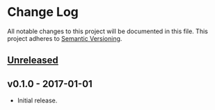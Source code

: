 # Change Log

All notable changes to this project will be documented in this file.
This project adheres to [Semantic Versioning](http://semver.org/).

## [Unreleased]

## v0.1.0 - 2017-01-01

- Initial release.

[Unreleased]: https://github.com/japaric/nvptx-builtins/compare/v0.1.0...HEAD
